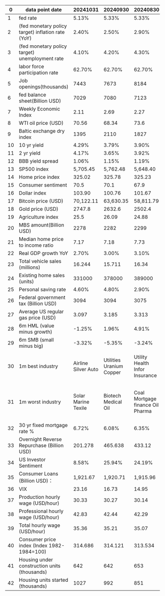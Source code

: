 | 0  | data point date                                   | 20241031            | 20240930                 | 20240830                         | 20240731                | 20240630                   | 20240531             | 20240430                    | 20240329                    | 20240229                           | 20240131            | 20231229                           | 20231130                     | 20231031                   | 20230929             | 20230831                            | 20230731                                   | 20230630                       | 20230531                           | 20230428                                            | 20230331                        | 20230228                  | 20230131                 | 20221231                      | 20221130                       | 20221031                       | 20220930               | 20220831                       | 20220729                 | 20220630                           | 20220531                                     | 20220429                                           |
|----|---------------------------------------------------|---------------------|--------------------------|----------------------------------|-------------------------|----------------------------|----------------------|-----------------------------|-----------------------------|------------------------------------|---------------------|------------------------------------|------------------------------|----------------------------|----------------------|-------------------------------------|--------------------------------------------|--------------------------------|------------------------------------|-----------------------------------------------------|---------------------------------|---------------------------|--------------------------|-------------------------------|--------------------------------|--------------------------------|------------------------|--------------------------------|--------------------------|------------------------------------|----------------------------------------------|----------------------------------------------------|
| 1  | fed rate                                          | 5.13%               | 5.33%                    | 5.33%                            | 5.33%                   | 5.33%                      | 5.33%                | 5.33%                       | 5.33%                       | 5.33%                              | 5.33%               | 5.33%                              | 5.33%                        | 5.33%                      | 5.33%                | 5.12%                               | 5.08%                                      | 5.06%                          | 4.83%                              | 4.65%                                               | 4.57%                           | 4.33%                     | 4.10%                    | 3.78%                         | 3.08%                          | 2.56%                          | 2.33%                  | 2.33%                          | 1.21%                    | 0.77%                              | 0.33%                                        | 0.20%                                              |
| 2  | (fed monetary policy target) inflation rate (YoY) | 2.40%               | 2.50%                    | 2.90%                            | 3.00%                   | 3.30%                      | 3.40%                | 3.50%                       | 3.20%                       | 3.10%                              | 3.40%               | 3.10%                              | 3.20%                        | 3.70%                      | 3.70%                | 3.20%                               | 3.00%                                      | 4.00%                          | 4.90%                              | 5.00%                                               | 6.00%                           | 6.40%                     | 6.50%                    | 7.10%                         | 7.70%                          | 8.20%                          | 8.30%                  | 8.50%                          | 9.10%                    | 8.60%                              | 8.30%                                        | 8.50%                                              |
| 3  | (fed monetary policy target) unemployment rate    | 4.10%               | 4.20%                    | 4.30%                            | 4.10%                   | 4.00%                      | 3.90%                | 3.80%                       | 3.90%                       | 3.70%                              | 3.70%               | 3.70%                              | 3.90%                        | 3.80%                      | 3.80%                | 3.50%                               | 3.60%                                      | 3.70%                          | 3.40%                              | 3.50%                                               | 3.60%                           | 3.40%                     | 3.50%                    | 3.70%                         | 3.70%                          | 3.50%                          | 3.70%                  | 3.50%                          | 3.60%                    | 3.60%                              | 3.60%                                        | 3.60%                                              |
| 4  | labor force participation rate                    | 62.70%              | 62.70%                   | 62.70%                           | 62.60%                  | 62.50%                     | 62.70%               | 62.70%                      | 62.50%                      | 62.50%                             | 62.50%              | 62.80%                             | 62.70%                       | 62.80%                     | 62.80%               | 62.60%                              | 62.60%                                     | 62.60%                         | 62.60%                             | 62.60%                                              | 62.50%                          | 62.40%                    | 62.30%                   | 62.10%                        | 62.20%                         | 62.30%                         | 62.40%                 | 62.10%                         | 62.20%                   | 62.30%                             | 62.20%                                       | 62.20%                                             |
| 5  | Job openings(thousands)                           | 7443                | 7673                     | 8184                             | 8184                    | 8059                       | 8488                 | 8488                        | 8863                        | 9026                               | 9026                | 8733                               | 9553                         | 9610                       | 8827                 | 8827                                | 9824                                       | 10103                          | 10103                              | 9931                                                | 10824                           | 11012                     | 10458                    | 10334                         | 10334                          | 10053                          | 11239                  | 11239                          | 11254                    | 11400                              | 11400                                        | 11855                                              |
| 6  | fed balance sheet(Billion USD)                    | 7029                | 7080                     | 7123                             | 7205                    | 7231                       | 7284                 | 7402                        | 7484                        | 7581                               | 7677                | 7712                               | 7810                         | 7907                       | 8002                 | 8139                                | 8243                                       | 8340                           | 8436                               | 8562                                                | 8705                            | 8382                      | 8470                     | 8551                          | 8621                           | 8723                           | 8795                   | 8851                           | 8890                     | 8913                               | 8914                                         | 8939                                               |
| 7  | Weekly Economic Index                             | 2.11                | 2.69                     | 2.27                             | 2.35                    | 2.53                       | 2.21                 | 1.9                         | 1.78                        | 1.97                               | 1.9                 | 2.92                               | 2.12                         | 2.36                       | 1.86                 | 1.94                                | 1.17                                       | 1.32                           | 1.17                               | 1.13                                                | 1.47                            | 1.16                      | 0.71                     | 1.42                          | 1.58                           | 2.17                           | 2.68                   | 2.85                           | 3.1                      | 2.62                               | 3.52                                         | 4.31                                               |
| 8  | WTI oil price (USD)                               | 70.56               | 68.34                    | 73.6                             | 78.37                   | 81.72                      | 77.27                | 79.17                       | 83.12                       | 78.32                              | 75.84               | 71.34                              | 75.64                        | 81.28                      | 90.97                | 83.56                               | 81.84                                      | 70.53                          | 67.84                              | 76.77                                               | 75.7                            | 76.86                     | 79.05                    | 80.51                         | 80.41                          | 86.07                          | 79.7                   | 88.99                          | 98.1                     | 106.01                             | 115.15                                       | 104.06                                             |
| 9  | Baltic exchange dry index                         | 1395                | 2110                     | 1827                             | 1762                    | 2050                       | 1801                 | 1685                        | 1821                        | 2041                               | 1397                | 2094                               | 2937                         | 1502                       | 1716                 | 1094                                | 1110                                       | 1112                           | 1123                               | 1581                                                | 1389                            | 935                       | 681                      | 1515                          | 1355                           | 1534                           | 1757                   | 1017                           | 1895                     | 2186                               | 2571                                         | 2409                                               |
| 10 | 10 yr yield                                       | 4.29%               | 3.79%                    | 3.90%                            | 4.05%                   | 4.41%                      | 4.51%                | 4.63%                       | 4.21%                       | 4.26%                              | 3.92%               | 3.88%                              | 4.35%                        | 4.90%                      | 4.58%                | 4.10%                               | 3.96%                                      | 3.83%                          | 3.63%                              | 3.43%                                               | 3.47%                           | 3.93%                     | 3.51%                    | 3.80%                         | 3.62%                          | 4.07%                          | 3.83%                  | 3.17%                          | 2.66%                    | 3.01%                              | 2.85%                                        | 2.93%                                              |
| 11 | 2 yr yield                                        | 4.17%               | 3.65%                    | 3.92%                            | 4.28%                   | 4.76%                      | 4.88%                | 4.97%                       | 4.63%                       | 4.64%                              | 4.21%               | 4.25%                              | 4.70%                        | 5.08%                      | 5.05%                | 4.85%                               | 4.87%                                      | 4.89%                          | 4.40%                              | 4.02%                                               | 4.03%                           | 4.82%                     | 4.22%                    | 4.42%                         | 4.39%                          | 4.48%                          | 4.27%                  | 3.48%                          | 2.90%                    | 2.96%                              | 2.55%                                        | 2.72%                                              |
| 12 | BBB yield spread                                  | 1.06%               | 1.15%                    | 1.19%                            | 1.18%                   | 1.18%                      | 1.09%                | 1.14%                       | 1.15%                       | 1.22%                              | 1.23%               | 1.29%                              | 1.38%                        | 1.62%                      | 1.51%                | 1.51%                               | 1.48%                                      | 1.62%                          | 1.74%                              | 1.71%                                               | 1.80%                           | 1.59%                     | 1.55%                    | 1.71%                         | 1.76%                          | 2.03%                          | 2.07%                  | 1.82%                          | 1.94%                    | 1.97%                              | 1.76%                                        | 1.71%                                              |
| 13 | SP500 index                                       | 5,705.45            | 5,762.48                 | 5,648.40                         | 5,522.30                | 5,460.48                   | 5,277.51             | 5,018.39                    | 5,254.35                    | 5,096.27                           | 4,845.65            | 4,769.83                           | 4,567.80                     | 4,193.80                   | 4,288.12             | 4,507.66                            | 4,588.96                                   | 4450.38                        | 4179.83                            | 4168.48                                             | 4109.31                         | 3970.15                   | 4076.6                   | 3839.5                        | 4081.11                        | 3871.98                        | 3585.62                | 3955                           | 4130.29                  | 3785.38                            | 4132.15                                      | 4131.93                                            |
| 14 | Home price index                                  | 325.02              | 325.78                   | 325.23                           | 323.48                  | 320.42                     | 316.64               | 312.18                      | 310.45                      | 310.66                             | 312.14              | 312.95                             | 312.31                       | 311.5                      | 310.15               | 308.25                              | 305.146                                    | 301.04                         | 297.08                             | 293.17                                              | 292.7                           | 294.68                    | 297.29                   | 298.99                        | 300.41                         | 303.75                         | 307.44                 | 308.18                         | 305.97                   | 300.84                             | 294.5                                        | 286.679                                            |
| 15 | Consumer sentiment                                | 70.5                | 70.1                     | 67.9                             | 66.4                    | 68.2                       | 69.1                 | 77.2                        | 79.4                        | 79.6                               | 78.8                | 69.7                               | 61.3                         | 63.8                       | 68.1                 | 69.5                                | 71.6                                       | 64.4                           | 59.2                               | 63.5                                                | 62                              | 67                        | 64.9                     | 59.7                          | 56.8                           | 59.9                           | 58.6                   | 58.2                           | 51.5                     | 50                                 | 50.2                                         | 59.4                                               |
| 16 | Dollar index                                      | 103.90              | 100.76                   | 101.67                           | 104.06                  | 105.65                     | 104.62               | 105.56                      | 104.54                      | 104.13                             | 103.52              | 101.37                             | 103.55                       | 106.67                     | 106.16               | 103.62                              | 101.90                                     | 102.92                         | 104.23                             | 101.67                                              | 102.59                          | 104.98                    | 102.04                   | 103.49                        | 105.87                         | 111.61                         | 112.2                  | 108.72                         | 105.89                   | 104.71                             | 101.78                                       | 102.96                                             |
| 17 | Bitcoin price (USD)                               | 70,122.11           | 63,630.35                | 58,811.79                        | 64,910.06               | 62,622.64                  | 67,552.63            | 60,636.86                   | 69445.59                    | 61030.72                           | 42422.66            | 42187.65                           | 37740.97                     | 34599.6                    | 26933.19             | 26119.18                            | 29235.82                                   | 30429.6                        | 27053.65                           | 29335.27                                            | 28428.54                        | 23215.39                  | 23120.75                 | 16565.34                      | 17158.86                       | 20379.39                       | 19409.75               | 20202.49                       | 23847.56                 | 18880.86                           | 31852.37                                     | 37714.88                                           |
| 18 | Gold price (USD)                                  | 2747.8              | 2632.6                   | 2502.4                           | 2448.4                  | 2323.8                     | 2327.2               | 2317.3                      | 2227.5                      | 2043.5                             | 2035                | 2063.1                             | 2035.9                       | 1984                       | 1847.9               | 1940                                | 1965.4                                     | 1919                           | 1963.2                             | 1981.9                                              | 1969.2                          | 1827                      | 1928.5                   | 1823.7                        | 1776.5                         | 1633.2                         | 1661.3                 | 1710.5                         | 1765.6                   | 1807.1                             | 1837.2                                       | 1924.5                                             |
| 19 | Agriculture index                                 | 25.5                | 26.09                    | 24.88                            | 23.74                   | 23.8                       | 25.13                | 23.84                       | 24.76                       | 22.18                              | 21.63               | 20.74                              | 22.28                        | 22.01                      | 21.39                | 21.74                               | 21.93                                      | 21.08                          | 20.46                              | 20.95                                               | 20.43                           | 20.19                     | 20.23                    | 20.15                         | 20.05                          | 19.84                          | 20.02                  | 20.63                          | 20.2                     | 20.38                              | 21.99                                        | 22.07                                              |
| 20 | MBS amount(Billion USD)                           | 2278                | 2282                     | 2299                             | 2332                    | 2336                       | 2354                 | 2384                        | 2388                        | 2414                               | 2428                | 2432                               | 2459                         | 2462                       | 2479                 | 2513                                | 2517                                       | 2538                           | 2570                               | 2575                                                | 2594                            | 2620                      | 2624                     | 2641                          | 2672                           | 2678                           | 2698                   | 2725                           | 2717                     | 2709                               | 2707                                         | 2715                                               |
| 21 | Median home price to income ratio                 | 7.17                | 7.18                     | 7.73                             | 7.71                    | 7.7                        | 7.68                 | 7.64                        | 7.61                        | 7.58                               | 7.57                | 7.56                               | 7.51                         | 7.47                       | 7.4                  | 7.75                                | 7.69                                       | 7.62                           | 7.58                               | 7.54                                                | 7.53                            | 7.58                      | 7.6                      | 7.6                           | 7.61                           | 7.68                           | 7.76                   | 8.16                           | 8.13                     | 8.02                               | 7.72                                         | 7.72                                               |
| 22 | Real GDP growth YoY                               | 2.70%               | 3.00%                    | 3.10%                            | 3.10%                   | 2.90%                      | 2.90%                | 3.00%                       | 3.10%                       | 3.10%                              | 3.10%               | 2.90%                              | 3.00%                        | 2.90%                      | 2.40%                | 2.50%                               | 2.60%                                      | 1.80%                          | 1,6%                               | 1.60%                                               | 0.90%                           | 0.90%                     | 1.00%                    | 1.90%                         | 1.90%                          | 1.80%                          | 1.80%                  | 1.70%                          | -0.90%                   | -1.60%                             | 3.50%                                        | 3.50%                                              |
| 23 | Total vehicle sales (millions)                    | 16.244              | 15.711                   | 16.34                            | 15.73                   | 16.386                     | 16.266               | 16.028                      | 16.295                      | 15.483                             | 16.352              | 15.798                             | 15.97                        | 16.233                     | 15.547               | 16.254                              | 16.195                                     | 15.624                         | 16.453                             | 15.324                                              | 15.411                          | 16.205                    | 13.754                   | 14.645                        | 15.396                         | 14.057                         | 13.623                 | 13.801                         | 13.486                   | 13.168                             | 14.719                                       | 13.811                                             |
| 24 | Existing home sales (units)                       | 331000              | 378000                   | 389000                           | 375000                  | 404000                     | 360000               | 324000                      | 271000                      | 234000                             | 297000              | 300000                             | 333000                       | 347000                     | 401000               | 372000                              | 434000                                     | 408000                         | 336000                             | 360000                                              | 271000                          | 231000                    | 327000                   | 326000                        | 371000                         | 428000                         | 476000                 | 453000                         | 526000                   | 498000                             | 464000                                       | 456000                                             |
| 25 | Personal saving rate                              | 4.60%               | 4.80%                    | 2.90%                            | 3.40%                   | 3.90%                      | 3.60%                | 3.20%                       | 3.60%                       | 3.80%                              | 3.70%               | 4.10%                              | 3.80%                        | 3.40%                      | 3.90%                | 3.50%                               | 4.30%                                      | 4.60%                          | 4.10%                              | 5.10%                                               | 4.60%                           | 4.70%                     | 3.40%                    | 2.40%                         | 3.10%                          | 3.10%                          | 3.50%                  | 5.00%                          | 5.10%                    | 5.40%                              | 4.40%                                        | 5.00%                                              |
| 26 | Federal government tax (Billion USD)              | 3094                | 3094                     | 3075                             | 3026                    | 3026                       | 3029                 | 2846                        | 2846                        | 2812                               | 2803                | 2803                               | 2792                         | 2791                       | 2791                 | 2943                                | 2956                                       | 2956                           | 2593                               | 3209                                                | 3209                            | 3220                      | 3212                     | 3212                          | 3208                           | 3206                           | 3206                   | 2975                           | 2913                     | 2913                               | 2828                                         | 2828                                               |
| 27 | Average US regular gas price (USD)                | 3.097               | 3.185                    | 3.313                            | 3.484                   | 3.438                      | 3.577                | 3.653                       | 3.523                       | 3.249                              | 3.095               | 3.116                              | 3.238                        | 3.473                      | 3.837                | 3.813                               | 3.596                                      | 3.571                          | 3.571                              | 3.656                                               | 3.421                           | 3.342                     | 3.489                    | 3.09                          | 3.53                           | 3.769                          | 3.711                  | 3.827                          | 4.33                     | 4.872                              | 5.01                                         | 4.1                                                |
| 28 | 6m HML (value minus growth)                       | -1.25%              | 1.96%                    | 4.91%                            | -1.16%                  | -8.97%                     | -5.81%               | -6.88%                      | -9.10%                      | -7.89%                             | -0.52%              | 2.14%                              | 1.94%                        | -2.05%                     | -3.64%               | -9.53%                              | -6.79%                                     | -9.87%                         | -10.65%                            | -5.11%                                              | 2.15%                           | 5.07%                     | 2.78%                    | 0.69%                         | 0.50%                          | 4.46%                          | 2.28%                  | 3.40%                          | 3.71%                    | 14.20%                             | 17.20%                                       | 17.20%                                             |
| 29 | 6m SMB (small minus big)                          | -3.32%              | -5.35%                   | -3.24%                           | 0.30%                   | -14.73%                    | -0.95%               | -0.68%                      | -3.62%                      | -4.60%                             | -6.90%              | 1.77%                              | -5.88%                       | -8.18%                     | -4.78%               | -13.34%                             | -9.02%                                     | -7.02%                         | -8.72%                             | -10.95%                                             | -5.83%                          | 1.44%                     | 2.35%                    | 1.43%                         | 2.48%                          | 4.15%                          | 1.14%                  | -0.54%                         | 2.92%                    | -3.11%                             | -3.42%                                       | -3.42%                                             |
| 30 | 1m best industry                                  | Airline Silver Auto | Utilities Uranium Copper | Utility Health Infor Insurance   | Residental Metal Lumber | Consumer Electronics REIT; | Solar Shell Utility; | Marine Utility Airport;     | Silver Copper Aluminum;     | Semiconductor Utilities Truckingl; | Uranium Shell Coal; | Pharma Alumimum Department Stores; | Airport Real Estate Airport; | Uranium Footwear Gold;     | Coal Uranium;        | Uranium Utility Coal;               | Oil Edu Copper;                            | Lumber Auto Department Stores; | Semiconductor Internet;            | Shell Residential Construction Medical Instruments; | Shell Silver Gold Internet;     | Marine Metal Gambling;    | Mortgage Travel Auto;    | Oil Residential Metal;        | Metals Copper Aluminum；       | Oil Coal Department Stores;    | Silver Medal Gold;     | Thermal Coal Uranium Oil;      | Solar Lumber Rental;     | real estate service biotech solar; | Oil Solar Marine Paper Telecom;              | Coal Oil and Gas Drilling E&P Agricultural Input;  |
| 31 | 1m worst industry                                 | Solar Marine Texile | Biotech Medical Oil      | Coal Mortgage finance Oil Pharma | Semi Alumium Airline    | Silver Pharma  Solar;      | Health Pharma Paper; | Lumber Recreation Trucking; | Electronics Footwear Texile | Gold Coal Broadcasting;            | Auto Silver Solar;  | Shell Insurance Electronic Gaming; | Oil Oil&Gas Pharma;          | Real Estate Solar Airport; | Solar Pharma Silver; | RV Department Store Pharma Retails; | Airline Medical Distribution Medical Care; | Precious Metal Silve Pharma;   | Footwear Coal Agricultural Inputs; | Oil Auto Solar;                                     | Reit Department store Aluminum; | Gold Silver Broadcasting; | Utility Drug Healthplan; | Department Stores Solar Auto; | Auto Utilities Conglomerates； | Internet Auto Internet Retail; | Freight REIT Aluminum; | Semiconductor Mortgage Silver; | Real Estate Metals Gold; | Copper Steel Travel;               | Discount stores REIT Travel Silver Software; | Solar Electronic Gaming Software Application;      |
| 32 | 30 yr fixed mortgage rate %                       | 6.72%               | 6.08%                    | 6.35%                            | 6.78%                   | 6.86%                      | 7.03%                | 7.17%                       | 6.79%                       | 6.90%                              | 6.69%               | 6.61%                              | 7.22%                        | 7.79%                      | 7.31%                | 7.18%                               | 6.81%                                      | 6.71%                          | 6.57%                              | 6.43%                                               | 6.32%                           | 6.50%                     | 6.13%                    | 6.42%                         | 6.58%                          | 7.08%                          | 6.70%                  | 5.55%                          | 5.30%                    | 5.70%                              | 5.09%                                        | 5.10%                                              |
| 33 | Overnight Reverse Repurchase (Billion USD)        | 201.278             | 465.638                  | 433.12                           | 413.2                   | 664.57                     | 439.8                | 438                         | 594                         | 502                                | 615                 | 1018                               | 888                          | 1137                       | 1557                 | 1651                                | 1821                                       | 2034                           | 2254                               | 2325                                                | 2375                            | 2188                      | 2061                     | 2554                          | 2115                           | 2275                           | 2425                   | 2251                           | 2300                     | 2329                               | 1978                                         | 1906                                               |
| 34 | US Investor Sentiment                             | 8.58%               | 25.94%                   | 24.19%                           | 11.44%                  | 16.14%                     | 12.33%               | -1.80%                      | 27.55%                      | 18.07%                             | 13.17%              | 21.27%                             | 29.19%                       | -13.90%                    | -13.15%              | -3.66%                              | 20.79%                                     | 14.46%                         | -12.31%                            | -14.37%                                             | -27.93%                         | -16.94%                   | -8.31%                   | -21.13%                       | -11.37%                        | -19.08%                        | -40.86%                | -14.86%                        | -12.38%                  | -23.92%                            | -5.04%                                       | -42.92%                                            |
| 35 | Consumer Loans (Billion USD)：                    | 1,921.67            | 1,920.71                 | 1,915.96                         | 1,913.92                | 1,914.61                   | 1,909.80             | 1,910.00                    | 1,911.35                    | 1,901.30                           | 1,898.41            | 1,901.83                           | 1,902.56                     | 1,900.45                   | 1,890.45             | 1,884.28                            | 1,891.81                                   | 1,888.73                       | 1,881.59                           | 1,868.33                                            | 1,856.29                        | 1,841.00                  | 1,833.00                 | 1,828.00                      | 1823                           | 1804                           | 1789                   | 1778                           | 1763                     | 1745                               | 1730                                         | 1709                                               |
| 36 | VIX                                               | 23.16               | 16.73                    | 14.95                            | 16.29                   | 12.44                      | 12.92                | 15.39                       | 13.01                       | 13.4                               | 14.35               | 12.44                              | 12.85                        | 18.09                      | 17.07                | 13.54                               | 13.63                                      | 13.38                          | 17.63                              | 15.78                                               | 18.7                            | 20.62                     | 19.35                    | 21.67                         | 20.58                          | 21.89                          | 25.88                  | 31.62                          | 25.87                    | 21.33                              | 28.71                                        | 26.19                                              |
| 37 | Production hourly wage (USD/hour)                 | 30.33               | 30.27                    | 30.14                            | 30.05                   | 29.99                      | 29.83                | 29.79                       | 29.71                       | 29.66                              | 29.42               | 29.3                               | 29.19                        | 29.06                      | 29                   | 28.96                               | 28.83                                      | 28.75                          | 28.62                              | 28.5                                                | 28.42                           | 28.26                     | 28.07                    | 28.07                         | 28.01                          | 27.89                          | 27.78                  | 27.67                          | 27.57                    | 27.45                              | 27.32                                        | 27.18                                              |
| 38 | Professional hourly wage (USD/hour)               | 42.83               | 42.44                    | 42.29                            | 42.23                   | 42.01                      | 41.82                | 41.68                       | 41.53                       | 41.56                              | 41.29               | 41.03                              | 40.94                        | 40.67                      | 40.54                | 40.61                               | 40.37                                      | 40.25                          | 40.2                               | 39.95                                               | 39.76                           | 39.64                     | 39.52                    | 39.52                         | 39.43                          | 39.22                          | 39.02                  | 38.91                          | 38.85                    | 38.64                              | 38.6                                         | 38.53                                              |
| 39 | Total hourly wage (USD/hour)                      | 35.36               | 35.21                    | 35.07                            | 35                      | 34.91                      | 34.75                | 34.69                       | 34.57                       | 34.55                              | 34.27               | 34.1                               | 34                           | 33.88                      | 33.82                | 33.74                               | 33.58                                      | 33.44                          | 33.36                              | 33.18                                               | 33.09                           | 33.03                     | 32.82                    | 32.82                         | 32.73                          | 32.6                           | 32.49                  | 32.36                          | 32.27                    | 32.11                              | 31.98                                        | 31.86                                              |
| 40 | Consumer price index (Index 1982-1984=100)        | 314.686             | 314.121                  | 313.534                          | 313.049                 | 314.22                     | 313.2                | 312.23                      | 311.05                      | 309.68                             | 308.85              | 307.92                             | 307.62                       | 307.48                     | 306.26               | 304.348                             | 303.841                                    | 303.294                        | 302.918                            | 301.808                                             | 301.648                         | 300.536                   | 298.112                  | 298.349                       | 298.062                        | 296.761                        | 295.62                 | 295.271                        | 295.328                  | 291.474                            | 288.663                                      | 287.708                                            |
| 41 | Housing under construction units (thousands)      | 642                 | 642                      | 653                              | 668                     | 679                        | 682                  | 689                         | 683                         | 680                                | 671                 | 680                                | 669                          | 674                        | 676                  | 678                                 | 688                                        | 695                            | 698                                | 716                                                 | 734                             | 752                       | 769                      | 769                           | 767                            | 784                            | 793                    | 808                            | 815                      | 827                                | 828                                          | 828                                                |
| 42 | Housing units started (thousands)                 | 1027                | 992                      | 851                              | 980                     | 982                        | 1031                 | 1022                        | 1129                        | 1004                               | 1027                | 1143                               | 970                          | 963                        | 941                  | 983                                 | 935                                        | 997                            | 846                                | 861                                                 | 830                             | 841                       | 909                      | 909                           | 817                            | 859                            | 893                    | 923                            | 900                      | 1013                               | 1073                                         | 1173                                               |
